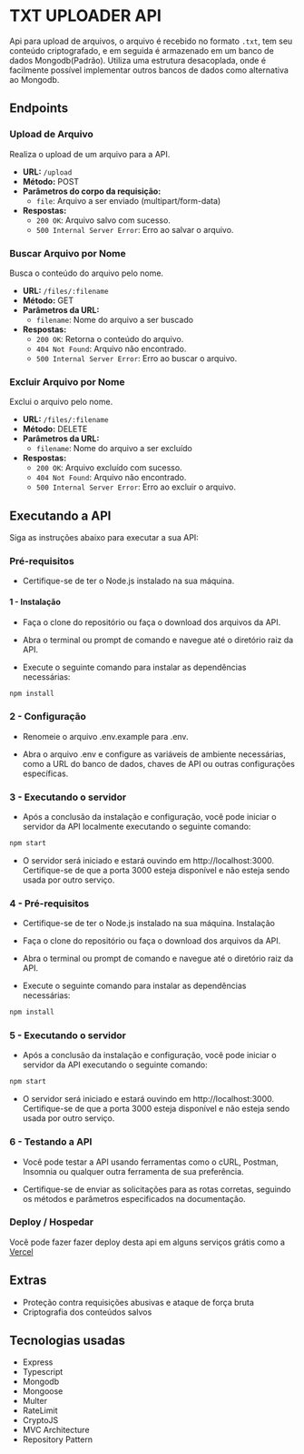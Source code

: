 # TXT UPLOADER API

Api para upload de arquivos, o arquivo é recebido no formato `.txt`, tem seu conteúdo criptografado, e em seguida é armazenado em um banco de dados Mongodb(Padrão). Utiliza uma estrutura desacoplada, onde é facilmente possível implementar outros bancos de dados como alternativa ao Mongodb.

## Endpoints

### Upload de Arquivo

Realiza o upload de um arquivo para a API.

- **URL:** `/upload`
- **Método:** POST
- **Parâmetros do corpo da requisição:**
  - `file`: Arquivo a ser enviado (multipart/form-data)
- **Respostas:**
  - `200 OK`: Arquivo salvo com sucesso.
  - `500 Internal Server Error`: Erro ao salvar o arquivo.

### Buscar Arquivo por Nome

Busca o conteúdo do arquivo pelo nome.

- **URL:** `/files/:filename`
- **Método:** GET
- **Parâmetros da URL:**
  - `filename`: Nome do arquivo a ser buscado
- **Respostas:**
  - `200 OK`: Retorna o conteúdo do arquivo.
  - `404 Not Found`: Arquivo não encontrado.
  - `500 Internal Server Error`: Erro ao buscar o arquivo.

### Excluir Arquivo por Nome

Exclui o arquivo pelo nome.

- **URL:** `/files/:filename`
- **Método:** DELETE
- **Parâmetros da URL:**
  - `filename`: Nome do arquivo a ser excluído
- **Respostas:**
  - `200 OK`: Arquivo excluído com sucesso.
  - `404 Not Found`: Arquivo não encontrado.
  - `500 Internal Server Error`: Erro ao excluir o arquivo.

## Executando a API

Siga as instruções abaixo para executar a sua API:

### Pré-requisitos

- Certifique-se de ter o Node.js instalado na sua máquina.

#### 1 - Instalação

- Faça o clone do repositório ou faça o download dos arquivos da API.

- Abra o terminal ou prompt de comando e navegue até o diretório raiz da API.

- Execute o seguinte comando para instalar as dependências necessárias:

```bash
npm install
```

### 2 - Configuração

- Renomeie o arquivo .env.example para .env.

- Abra o arquivo .env e configure as variáveis de ambiente necessárias, como a URL do banco de dados, chaves de API ou outras configurações específicas.

### 3 - Executando o servidor

- Após a conclusão da instalação e configuração, você pode iniciar o servidor da API localmente executando o seguinte comando:

```bash
npm start
```

- O servidor será iniciado e estará ouvindo em http://localhost:3000. Certifique-se de que a porta 3000 esteja disponível e não esteja sendo usada por outro serviço.

### 4 - Pré-requisitos

- Certifique-se de ter o Node.js instalado na sua máquina.
  Instalação

- Faça o clone do repositório ou faça o download dos arquivos da API.

- Abra o terminal ou prompt de comando e navegue até o diretório raiz da API.

- Execute o seguinte comando para instalar as dependências necessárias:

```bash
npm install
```

### 5 - Executando o servidor

- Após a conclusão da instalação e configuração, você pode iniciar o servidor da API executando o seguinte comando:

```bash
npm start
```

- O servidor será iniciado e estará ouvindo em http://localhost:3000. Certifique-se de que a porta 3000 esteja disponível e não esteja sendo usada por outro serviço.

### 6 - Testando a API

- Você pode testar a API usando ferramentas como o cURL, Postman, Insomnia ou qualquer outra ferramenta de sua preferência.

- Certifique-se de enviar as solicitações para as rotas corretas, seguindo os métodos e parâmetros especificados na documentação.

### Deploy / Hospedar

Você pode fazer fazer deploy desta api em alguns serviços grátis como a [Vercel](https://vercel.com)

## Extras

- Proteção contra requisições abusivas e ataque de força bruta
- Criptografia dos conteúdos salvos

## Tecnologias usadas

- Express
- Typescript
- Mongodb
- Mongoose
- Multer
- RateLimit
- CryptoJS
- MVC Architecture
- Repository Pattern

